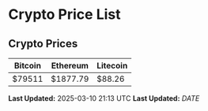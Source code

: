 # Crypto Price List

## Crypto Prices
| Bitcoin | Ethereum | Litecoin |
| ------- | -------- | -------- |
| $79511 | $1877.79 | $88.26 |
**Last Updated:** 2025-03-10 21:13 UTC
**Last Updated:** $DATE$
